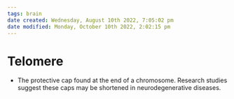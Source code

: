 ```yaml
---
tags: brain
date created: Wednesday, August 10th 2022, 7:05:02 pm
date modified: Monday, October 10th 2022, 2:02:15 pm
---
```


# Telomere
- The protective cap found at the end of a chromosome. Research studies suggest these caps may be shortened in neurodegenerative diseases.

